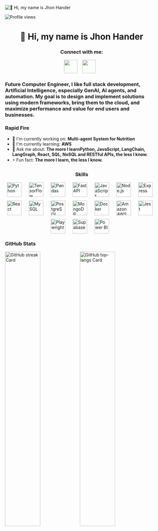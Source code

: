 ![👋 Hi, my name is Jhon Hander](https://static.wixstatic.com/media/53fad0_ce0704caa0174d6aa9b2b8101a62fa77~mv2.gif)

![Profile views](https://komarev.com/ghpvc/?username=JhonHander&label=Profile%20views&color=0e75b6&style=flat)

<div id="toc">
  <ul align="center" style="list-style: none">
    <summary>
      <h1>
        👋 Hi, my name is Jhon Hander
      </h1>
    </summary>
  </ul>
</div>

**<h3 align="center">Connect with me:</h3>** 
<p align="center"><a href="https://github.com/sushilmagare10" target="_blank"><img src="https://img.shields.io/badge/GitHub-100000?logo=github&logoColor=white" height="44" style="margin-right: 12px"></a> <a href="https://www.linkedin.com/in/sushil-magare" target="_blank"><img src="https://img.shields.io/badge/LinkedIn-0077B5?logo=linkedin&logoColor=white" height="44" style="margin-right: 12px"></a></p>

 **<h3 align="left">Future Computer Engineer, I like full stack development, Artificial Intelligence, especially GenAI, AI agents, and automation. My goal is to design and implement solutions using modern frameworks, bring them to the cloud, and maximize performance and value for end users and businesses.</h3>**

**<h3 align="left">Rapid Fire</h3>**

- 💼 I'm currently working on: **Multi-agent System for Nutrition**
- 🌱 I'm currently learning: **AWS**
- 💬 Ask me about: **The more I learnPython, JavaScript, LangChain, LangGraph, React, SQL, NoSQL and RESTful APIs, the less I know.**
- ⚡ Fun fact: **The more I learn, the less I know.**

 **<h3 align="center">Skills</h3>**

<div style="display: flex; flex-wrap: wrap; gap: 12px; justify-content: center;"><img src="https://img.shields.io/badge/Python-306998?logo=python&logoColor=white" height="48" alt="Python" style="margin-right: 12px"> <img src="https://img.shields.io/badge/TensorFlow-FF6F00?logo=tensorflow&logoColor=white" height="48" alt="TensorFlow" style="margin-right: 12px"> <img src="https://img.shields.io/badge/Pandas-150458?logo=pandas&logoColor=white" height="48" alt="Pandas" style="margin-right: 12px"> <img src="https://img.shields.io/badge/FastAPI-009688?logo=fastapi&logoColor=white" height="48" alt="FastAPI" style="margin-right: 12px"> <img src="https://img.shields.io/badge/JavaScript-F7DF1C?logo=javascript&logoColor=white" height="48" alt="JavaScript" style="margin-right: 12px"> <img src="https://img.shields.io/badge/Node.js-8CC84B?logo=node.js&logoColor=white" height="48" alt="Node.js" style="margin-right: 12px"> <img src="https://img.shields.io/badge/Express-000000?logo=express&logoColor=white" height="48" alt="Express" style="margin-right: 12px"> <img src="https://img.shields.io/badge/React-20232A?logo=react&logoColor=61DAFB" height="48" alt="React" style="margin-right: 12px"> <img src="https://img.shields.io/badge/MySQL-4479A1?logo=mysql&logoColor=white" height="48" alt="MySQL" style="margin-right: 12px"> <img src="https://img.shields.io/badge/PostgreSQL-316192?logo=postgresql&logoColor=white" height="48" alt="PostgreSQL" style="margin-right: 12px"> <img src="https://img.shields.io/badge/MongoDB-4EA94B?logo=mongodb&logoColor=white" height="48" alt="MongoDB" style="margin-right: 12px"> <img src="https://img.shields.io/badge/Docker-2496ED?logo=docker&logoColor=white" height="48" alt="Docker" style="margin-right: 12px"> <img src="https://img.shields.io/badge/Amazon_AWS-232F3E?logo=amazon-aws&logoColor=white" height="48" alt="Amazon AWS" style="margin-right: 12px"> <img src="https://img.shields.io/badge/Jest-C21325?logo=jest&logoColor=white" height="48" alt="Jest" style="margin-right: 12px"> <img src="https://img.shields.io/badge/Playwright-2EAD33?logo=playwright&logoColor=white" height="48" alt="Playwright" style="margin-right: 12px"> <img src="https://img.shields.io/badge/Supabase-3ECF8E?logo=supabase&logoColor=white" height="48" alt="Supabase" style="margin-right: 12px"> <img src="https://img.shields.io/badge/Power_BI-F2C811?logo=power%20bi&logoColor=black" height="48" alt="Power BI" style="margin-right: 12px"></div>

 **<h3 align="left">GitHub Stats</h3>**

<p align="left">
  <img width="48%" src="https://streak-stats.demolab.com/?user=JhonHander&theme=react&hide_border=false&date_format=M+j%5B%2C+Y%5D&mode=daily&hide_total_contributions=false&hide_current_streak=false&hide_longest_streak=false&card_height=200" alt="GitHub streak Card" />
  <img width="48%" src="https://github-readme-stats.vercel.app/api/top-langs?username=JhonHander&theme=react&hide_title=false&layout=compact&langs_count=6&hide_progress=false&card_width=400" alt="GitHub top-langs Card" />
</p>

